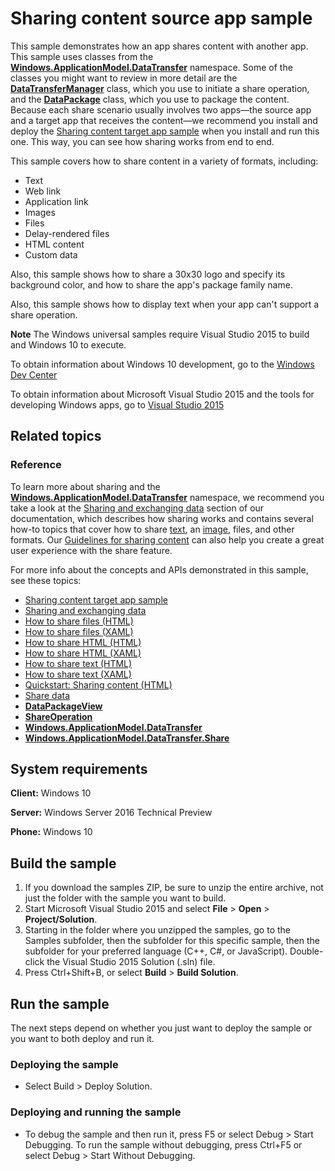 <!---
  category: DeepLinksAndAppToAppCommunication
  samplefwlink: http://go.microsoft.com/fwlink/p/?LinkId=620596
--->

# Sharing content source app sample

This sample demonstrates how an app shares content with another app. This sample uses classes from the [**Windows.ApplicationModel.DataTransfer**](http://msdn.microsoft.com/library/windows/apps/br205967) namespace. Some of the classes you might want to review in more detail are the [**DataTransferManager**](http://msdn.microsoft.com/library/windows/apps/br205932) class, which you use to initiate a share operation, and the [**DataPackage**](http://msdn.microsoft.com/library/windows/apps/br205873) class, which you use to package the content. Because each share scenario usually involves two apps—the source app and a target app that receives the content—we recommend you install and deploy the [Sharing content target app sample](http://go.microsoft.com/fwlink/p/?linkid=231519) when you install and run this one. This way, you can see how sharing works from end to end.

This sample covers how to share content in a variety of formats, including:

-   Text
-   Web link
-   Application link
-   Images
-   Files
-   Delay-rendered files
-   HTML content
-   Custom data

Also, this sample shows how to share a 30x30 logo and specify its background color, and how to share the app's package family name.

Also, this sample shows how to display text when your app can't support a share operation.

**Note** The Windows universal samples require Visual Studio 2015 to build and Windows 10 to execute.
 
To obtain information about Windows 10 development, go to the [Windows Dev Center](http://go.microsoft.com/fwlink/?LinkID=532421)

To obtain information about Microsoft Visual Studio 2015 and the tools for developing Windows apps, go to [Visual Studio 2015](http://go.microsoft.com/fwlink/?LinkID=532422)

## Related topics

### Reference

To learn more about sharing and the [**Windows.ApplicationModel.DataTransfer**](http://msdn.microsoft.com/library/windows/apps/br205967) namespace, we recommend you take a look at the [Sharing and exchanging data](http://msdn.microsoft.com/library/windows/apps/hh464923) section of our documentation, which describes how sharing works and contains several how-to topics that cover how to share [text](http://msdn.microsoft.com/library/windows/apps/hh758313), an [image](http://msdn.microsoft.com/library/windows/apps/hh758305), files, and other formats. Our [Guidelines for sharing content](http://msdn.microsoft.com/library/windows/apps/hh465251) can also help you create a great user experience with the share feature.

For more info about the concepts and APIs demonstrated in this sample, see these topics:

-   [Sharing content target app sample](http://go.microsoft.com/fwlink/p/?linkid=231519)
-   [Sharing and exchanging data](http://msdn.microsoft.com/library/windows/apps/hh464923)
-   [How to share files (HTML)](http://msdn.microsoft.com/library/windows/apps/hh758308)
-   [How to share files (XAML)](http://msdn.microsoft.com/library/windows/apps/hh871371)
-   [How to share HTML (HTML)](http://msdn.microsoft.com/library/windows/apps/hh758310)
-   [How to share HTML (XAML)](http://msdn.microsoft.com/library/windows/apps/hh973055)
-   [How to share text (HTML)](http://msdn.microsoft.com/library/windows/apps/hh758313)
-   [How to share text (XAML)](http://msdn.microsoft.com/library/windows/apps/hh871372)
-   [Quickstart: Sharing content (HTML)](http://msdn.microsoft.com/library/windows/apps/hh465261)
-   [Share data](https://msdn.microsoft.com/library/windows/apps/mt243293)
-   [**DataPackageView**](http://msdn.microsoft.com/library/windows/apps/hh738408)
-   [**ShareOperation**](http://msdn.microsoft.com/library/windows/apps/br205977)
-   [**Windows.ApplicationModel.DataTransfer**](http://msdn.microsoft.com/library/windows/apps/br205967)
-   [**Windows.ApplicationModel.DataTransfer.Share**](http://msdn.microsoft.com/library/windows/apps/br205989)

## System requirements

**Client:** Windows 10

**Server:** Windows Server 2016 Technical Preview

**Phone:** Windows 10

## Build the sample

1. If you download the samples ZIP, be sure to unzip the entire archive, not just the folder with the sample you want to build. 
2. Start Microsoft Visual Studio 2015 and select **File** \> **Open** \> **Project/Solution**.
3. Starting in the folder where you unzipped the samples, go to the Samples subfolder, then the subfolder for this specific sample, then the subfolder for your preferred language (C++, C#, or JavaScript). Double-click the Visual Studio 2015 Solution (.sln) file.
4. Press Ctrl+Shift+B, or select **Build** \> **Build Solution**.

## Run the sample

The next steps depend on whether you just want to deploy the sample or you want to both deploy and run it.

### Deploying the sample

- Select Build > Deploy Solution. 

### Deploying and running the sample

- To debug the sample and then run it, press F5 or select Debug >  Start Debugging. To run the sample without debugging, press Ctrl+F5 or select Debug > Start Without Debugging. 
